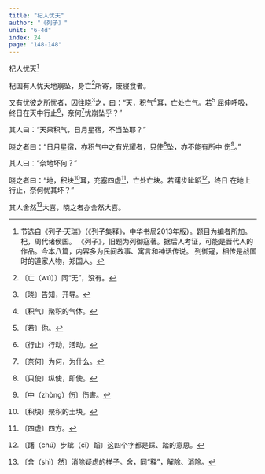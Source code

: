```yaml
---
title: "杞人忧天"
author: "《列子》"
unit: "6-4d"
index: 24
page: "148-148"
---
```


杞人忧天[^4-a]

杞国有人忧天地崩坠，身亡[^4-b]所寄，废寝食者。

又有忧彼之所忧者，因往晓[^4-c]之，曰：“天，积气[^4-d]耳，亡处亡气。若[^4-e]
屈伸呼吸，终日在天中行止[^4-f]，奈何[^4-g]忧崩坠乎？”

其人曰：“天果积气，日月星宿，不当坠耶？”

晓之者曰：“日月星宿，亦积气中之有光耀者，只使[^4-h]坠，亦不能有所中
伤[^4-i]。”

其人曰：“奈地坏何？”

晓之者曰：“地，积块[^4-j]耳，充塞四虚[^4-k]，亡处亡块。若躇步跐蹈[^4-l]，终日
在地上行止，奈何忧其坏？”

其人舍然[^4-m]大喜，晓之者亦舍然大喜。

[^4-a]: 节选自《列子·天瑞》（《列子集释》，中华书局2013年版）。题目为编者所加。
    杞，周代诸侯国。
    《列子》，旧题为列御寇著。据后人考证，可能是晋代人的作品。今本八篇，内容多为民间故事、寓言和神话传说。
    列御寇，相传是战国时的道家人物，郑国人。
[^4-b]: 〔亡（wú）〕同“无”，没有。
[^4-c]: 〔晓〕告知，开导。
[^4-d]: 〔积气〕聚积的气体。
[^4-e]: 〔若〕你。
[^4-f]: 〔行止〕行动，活动。
[^4-g]: 〔奈何〕为何，为什么。
[^4-h]: 〔只使〕纵使，即使。
[^4-i]: 〔中（zhòng）伤〕伤害。
[^4-j]: 〔积块〕聚积的土块。
[^4-k]: 〔四虚〕四方。
[^4-l]: 〔躇（chú）步跐（cǐ）蹈〕这四个字都是踩、踏的意思。
[^4-m]: 〔舍（shì）然〕消除疑虑的样子。舍，同“释”，解除、消除。
